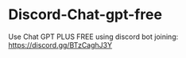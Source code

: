 # Discord-Chat-gpt-free
Use Chat GPT PLUS FREE using discord bot joining: https://discord.gg/BTzCaghJ3Y







                                                 